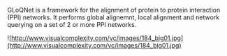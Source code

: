 GLoQNet is a framework for the alignment of protein to protein interaction (PPI) networks. It performs global alignemnt, local alignment and network querying on a set of 2 or more PPI networks.

![http://www.visualcomplexity.com/vc/images/184_big01.jpg](http://www.visualcomplexity.com/vc/images/184_big01.jpg)
